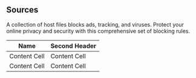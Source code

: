## Sources
A collection of host files blocks ads, tracking, and viruses. Protect your online privacy and security with this comprehensive set of blocking rules.

| Name          | Second Header |
| ------------- | ------------- |
| Content Cell  | Content Cell  |
| Content Cell  | Content Cell  |
